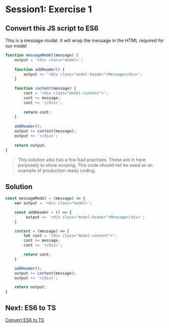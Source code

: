 # Session1: Exercise 1
## Convert this JS script to ES6

This is a message modal.
It will wrap the message in the HTML required for our model

```javascript
function messageModel(message) {
    output = '<div class="model>';
    
    function addHeader() {
        output += '<div class="model-header">Message</div>';
    }
    
    function content(message) {
        cont = '<div class="model-content">';
        cont += message;
        cont += '</div>';
        
        return cont;
    }
    
    addHeader();
    output += content(message);
    output += '</div>';
    
    return output;
}
```

> This solution also has a few bad practises.
These are in here purposely to show scoping.
This code should not be used as an example of production ready coding.


## Solution

```typescript
const messageModel = (message) => {
    var output = '<div class="model>';

    const addHeader = () => {
         output += '<div class="model-header">Message</div>';
    }

    content = (message) => {
        let cont = '<div class="model-content">';
        cont += message;
        cont += '</div>';

        return cont;
    }

    addHeader();
    output += content(message);
    output += '</div>';

    return output;
}
```
## Next: ES6 to TS
[Convert ES6 to TS](es6-to-ts.md)